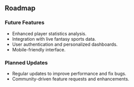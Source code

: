 ## Roadmap
### Future Features
- Enhanced player statistics analysis.
- Integration with live fantasy sports data.
- User authentication and personalized dashboards.
- Mobile-friendly interface.

### Planned Updates
- Regular updates to improve performance and fix bugs.
- Community-driven feature requests and enhancements.
